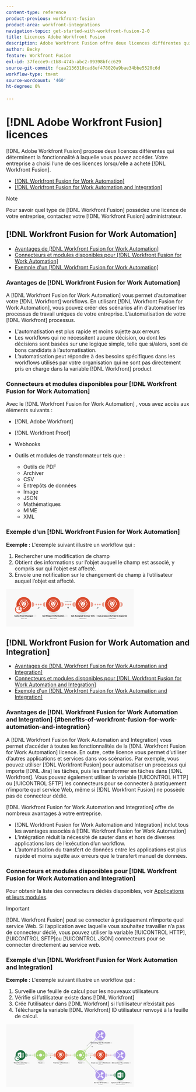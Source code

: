 ```yaml
---
content-type: reference
product-previous: workfront-fusion
product-area: workfront-integrations
navigation-topic: get-started-with-workfront-fusion-2-0
title: Licences Adobe Workfront Fusion
description: Adobe Workfront Fusion offre deux licences différentes qui déterminent la fonctionnalité à laquelle vous pouvez accéder. Votre entreprise a choisi l’une de ces licences lorsqu’elle a acheté Workfront Fusion.
author: Becky
feature: Workfront Fusion
exl-id: 37fecce9-c1b8-474b-abc2-09398bfcc629
source-git-commit: fcaa2136310cad8ef478020a9bae34bbe5520c6d
workflow-type: tm+mt
source-wordcount: '460'
ht-degree: 0%

---
```


# [!DNL Adobe Workfront Fusion] licences

[!DNL Adobe Workfront Fusion] propose deux licences différentes qui déterminent la fonctionnalité à laquelle vous pouvez accéder. Votre entreprise a choisi l’une de ces licences lorsqu’elle a acheté [!DNL Workfront Fusion].

* [[!DNL Workfront Fusion for Work Automation]](#workfront-fusion-for-work-automation)
* [[!DNL Workfront Fusion for Work Automation and Integration]](#workfront-fusion-for-work-automation-and-integration)

>[!NOTE]
>
>Pour savoir quel type de [!DNL Workfront Fusion] possédez une licence de votre entreprise, contactez votre [!DNL Workfront Fusion] administrateur.

## [!DNL Workfront Fusion for Work Automation]

* [Avantages de [!DNL Workfront Fusion for Work Automation]](#benefits-of-workfront-fusion-for-work-automation)
* [Connecteurs et modules disponibles pour [!DNL Workfront Fusion for Work Automation]](#connectors-and-modules-available-for-workfront-fusion-for-work-automation)
* [Exemple d&#39;un [!DNL Workfront Fusion for Work Automation]](#example-of-workfront-fusion-for-work-automation)

### Avantages de [!DNL Workfront Fusion for Work Automation]

A [!DNL Workfront Fusion for Work Automation] vous permet d’automatiser votre [!DNL Workfront] workflows. En utilisant [!DNL Workfront Fusion for Work Automation], vous pouvez créer des scénarios afin d’automatiser les processus de travail uniques de votre entreprise. L’automatisation de votre [!DNL Workfront] processus.

* L&#39;automatisation est plus rapide et moins sujette aux erreurs
* Les workflows qui ne nécessitent aucune décision, ou dont les décisions sont basées sur une logique simple, telle que si/alors, sont de bons candidats à l’automatisation.
* L’automatisation peut répondre à des besoins spécifiques dans les workflows utilisés par votre organisation qui ne sont pas directement pris en charge dans la variable [!DNL Workfront] product

### Connecteurs et modules disponibles pour [!DNL Workfront Fusion for Work Automation]

Avec le [!DNL Workfront Fusion for Work Automation] , vous avez accès aux éléments suivants :

* [!DNL Adobe Workfront]
* [!DNL Workfront Proof]
* Webhooks
* Outils et modules de transformateur tels que :

   * Outils de PDF
   * Archiver
   * CSV
   * Entrepôts de données
   * Image
   * JSON
   * Mathématiques
   * MIME
   * XML

### Exemple d&#39;un [!DNL Workfront Fusion for Work Automation]

**Exemple :** L&#39;exemple suivant illustre un workflow qui :

1. Rechercher une modification de champ
1. Obtient des informations sur l’objet auquel le champ est associé, y compris sur qui l’objet est affecté.
1. Envoie une notification sur le changement de champ à l’utilisateur auquel l’objet est affecté.

![](assets/fusion-template-example-350x102.png)

## [!DNL Workfront Fusion for Work Automation and Integration]

* [Avantages de [!DNL Workfront Fusion for Work Automation and Integration]](#benefits-of-workfront-fusion-for-work-automation-and-integration)
* [Connecteurs et modules disponibles pour [!DNL Workfront Fusion for Work Automation and Integration]](#connectors-and-modules-available-for-workfront-fusion-for-work-automation-and-integration)
* [Exemple d&#39;un [!DNL Workfront Fusion for Work Automation and Integration]](#example-of-workfront-fusion-for-work-automation-and-integration)

### Avantages de [!DNL Workfront Fusion for Work Automation and Integration] {#benefits-of-workfront-fusion-for-work-automation-and-integration}

A [!DNL Workfront Fusion for Work Automation and Integration] vous permet d’accéder à toutes les fonctionnalités de la [!DNL Workfront Fusion for Work Automation] licence. En outre, cette licence vous permet d’utiliser d’autres applications et services dans vos scénarios. Par exemple, vous pouvez utiliser [!DNL Workfront Fusion] pour automatiser un processus qui importe [!DNL Jira] les tâches, puis les transformer en tâches dans [!DNL Workfront]. Vous pouvez également utiliser la variable [!UICONTROL HTTP] ou [!UICONTROL SFTP] les connecteurs pour se connecter à pratiquement n’importe quel service Web, même si [!DNL Workfront Fusion] ne possède pas de connecteur dédié.

[!DNL Workfront Fusion for Work Automation and Integration] offre de nombreux avantages à votre entreprise.

* [!DNL Workfront Fusion for Work Automation and Integration] inclut tous les avantages associés à [!DNL Workfront Fusion for Work Automation]
* L’intégration réduit la nécessité de sauter dans et hors de diverses applications lors de l’exécution d’un workflow.
* L’automatisation du transfert de données entre les applications est plus rapide et moins sujette aux erreurs que le transfert manuel de données.

### Connecteurs et modules disponibles pour [!DNL Workfront Fusion for Work Automation and Integration]

Pour obtenir la liste des connecteurs dédiés disponibles, voir [Applications et leurs modules](../../workfront-fusion/apps-and-their-modules/apps-and-their-modules.md).

>[!IMPORTANT]
>
>[!DNL Workfront Fusion] peut se connecter à pratiquement n’importe quel service Web. Si l’application avec laquelle vous souhaitez travailler n’a pas de connecteur dédié, vous pouvez utiliser la variable [!UICONTROL HTTP], [!UICONTROL SFTP]ou [!UICONTROL JSON] connecteurs pour se connecter directement au service web.

### Exemple d&#39;un [!DNL Workfront Fusion for Work Automation and Integration]

**Exemple :** L&#39;exemple suivant illustre un workflow qui :

1. Surveille une feuille de calcul pour les nouveaux utilisateurs
1. Vérifie si l’utilisateur existe dans [!DNL Workfront]
1. Crée l’utilisateur dans [!DNL Workfront] si l’utilisateur n’existait pas
1. Télécharge la variable [!DNL Workfront] ID utilisateur renvoyé à la feuille de calcul.

![](assets/fusion-integration-example--350x171.png)
